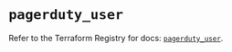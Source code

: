 # `pagerduty_user`

Refer to the Terraform Registry for docs: [`pagerduty_user`](https://registry.terraform.io/providers/pagerduty/pagerduty/3.19.3/docs/resources/user).
